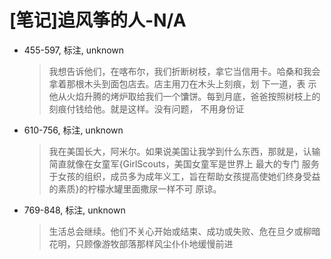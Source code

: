 # [笔记]追风筝的人-N/A


-   455-597, 标注, unknown

    > 我想告诉他们，在喀布尔，我们折断树枝，拿它当信用卡。哈桑和我会拿着那根木头到面包店去。店主用刀在木头上刻痕，划
    > 下一道，表 示他从火焰升腾的烤炉取给我们一个馕饼。每到月底，爸爸按照树枝上的刻痕付钱给他。就是这样。没有问题，
    > 不用身份证

-   610-756, 标注, unknown

    > 我在美国长大，阿米尔。如果说美国让我学到什么东西，那就是，认输简直就像在女童军{GirlScouts，美国女童军是世界上
    > 最大的专门 服务于女孩的组织，成员多为成年义工，旨在帮助女孩提高使她们终身受益的素质}的柠檬水罐里面撒尿一样不可
    > 原谅。

-   769-848, 标注, unknown

    > 生活总会继续。他们不关心开始或结束、成功或失败、危在旦夕或柳暗花明，只顾像游牧部落那样风尘仆仆地缓慢前进

